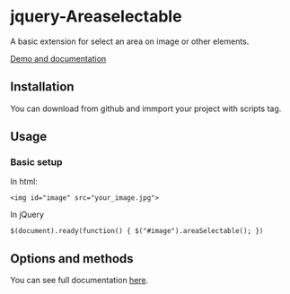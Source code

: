 # jquery-Areaselectable

A basic extension for select an area on image or other elements.

[Demo and documentation](https://berkaygure.github.io/jquery-AreaSelectable/)

## Installation

You can download from github and immport your project with scripts tag.

## Usage

### Basic setup
In html:

`<img id="image" src="your_image.jpg">`

In jQuery

`$(document).ready(function() {
    $("#image").areaSelectable();
})`

## Options and methods
You can see full documentation [here](https://berkaygure.github.io/jquery-AreaSelectable/).
